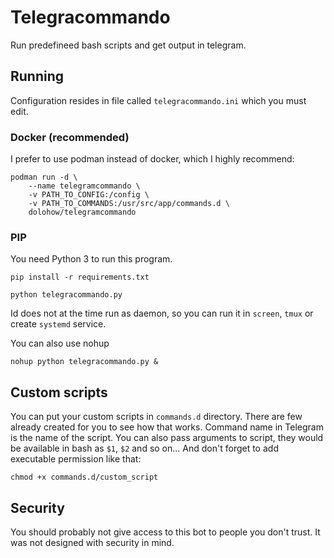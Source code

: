 Telegracommando
===============

Run predefineed bash scripts and get output in telegram.


## Running
Configuration resides in file called `telegracommando.ini` which you must
edit.

### Docker (recommended)
I prefer to use podman instead of docker, which I highly recommend:
```
podman run -d \
    --name telegramcommando \
    -v PATH_TO_CONFIG:/config \
    -v PATH_TO_COMMANDS:/usr/src/app/commands.d \
    dolohow/telegramcommando
```

### PIP
You need Python 3 to run this program.

```
pip install -r requirements.txt
```

```
python telegracommando.py
```

Id does not at the time run as daemon, so you can run it in `screen`, `tmux`
or create `systemd` service.

You can also use nohup
```
nohup python telegracommando.py &
```

## Custom scripts
You can put your custom scripts in `commands.d` directory.  There are few
already created for you to see how that works.  Command name in Telegram
is the name of the script.  You can also pass arguments to script, they would
be available in bash as `$1`, `$2` and so on...  And don't forget to add
executable permission like that:

```
chmod +x commands.d/custom_script
```

## Security
You should probably not give access to this bot to people you don't trust. It
was not designed with security in mind.
